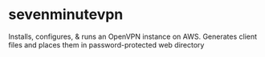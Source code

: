 # sevenminutevpn
Installs, configures, &amp; runs an OpenVPN instance on AWS. Generates client files and places them in password-protected web directory
